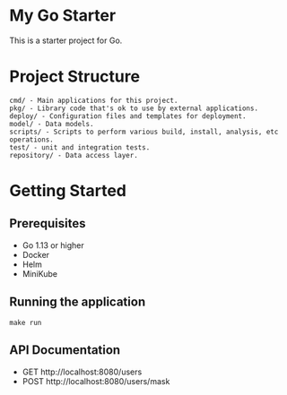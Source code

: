 # My Go Starter

This is a starter project for Go.

# Project Structure

```
cmd/ - Main applications for this project.
pkg/ - Library code that's ok to use by external applications.
deploy/ - Configuration files and templates for deployment.
model/ - Data models.
scripts/ - Scripts to perform various build, install, analysis, etc operations.
test/ - unit and integration tests.
repository/ - Data access layer.
```

# Getting Started

## Prerequisites

- Go 1.13 or higher
- Docker
- Helm
- MiniKube

## Running the application

```shell
make run
```

## API Documentation

- GET http://localhost:8080/users
- POST http://localhost:8080/users/mask